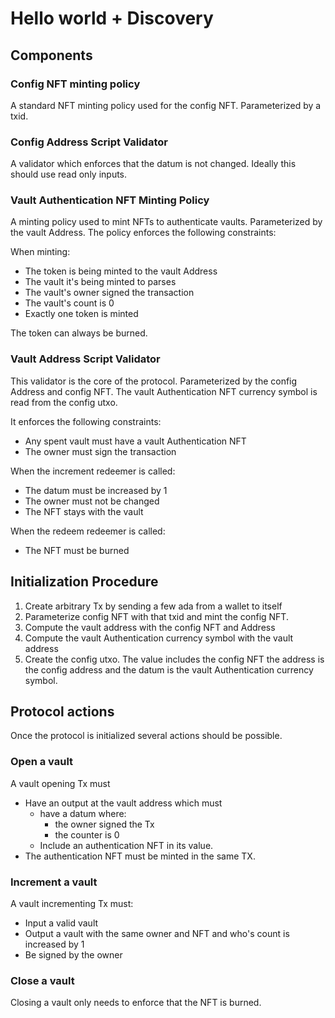 # Hello world + Discovery

## Components

### Config NFT minting policy

A standard NFT minting policy used for the config NFT.
Parameterized by a txid.

### Config Address Script Validator

A validator which enforces that the datum is not changed.
Ideally this should use read only inputs.

### Vault Authentication NFT Minting Policy

A minting policy used to mint NFTs to authenticate vaults.
Parameterized by the vault Address.
The policy enforces the following constraints:

When minting:

- The token is being minted to the vault Address
- The vault it's being minted to parses
- The vault's owner signed the transaction
- The vault's count is 0
- Exactly one token is minted

The token can always be burned.

### Vault Address Script Validator

This validator is the core of the protocol.
Parameterized by the config Address and config NFT.
The vault Authentication NFT currency symbol is read from the config utxo.

It enforces the following constraints:

- Any spent vault must have a vault Authentication NFT
- The owner must sign the transaction

When the increment redeemer is called:

- The datum must be increased by 1
- The owner must not be changed
- The NFT stays with the vault

When the redeem redeemer is called:

- The NFT must be burned

## Initialization Procedure

1) Create arbitrary Tx by sending a few ada from a wallet to itself
2) Parameterize config NFT with that txid and mint the config NFT.
3) Compute the vault address with the config NFT and Address
4) Compute the vault Authentication currency symbol with the vault address
5) Create the config utxo. The value includes the config NFT the address is the config address and the datum is the vault Authentication currency symbol.

## Protocol actions

Once the protocol is initialized several actions should be possible.

### Open a vault

A vault opening Tx must
- Have an output at the vault address which must
	- have a datum where:
		- the owner signed the Tx
		- the counter is 0
	- Include an authentication NFT in its value.
- The authentication NFT must be minted in the same TX.

### Increment a vault

A vault incrementing Tx must:
- Input a valid vault
- Output a vault with the same owner and NFT and who's count is increased by 1
- Be signed by the owner

### Close a vault

Closing a vault only needs to enforce that the NFT is burned.

